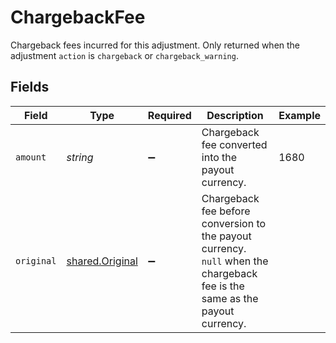 # ChargebackFee

Chargeback fees incurred for this adjustment. Only returned when the adjustment `action` is `chargeback` or `chargeback_warning`.


## Fields

| Field                                                                                                                       | Type                                                                                                                        | Required                                                                                                                    | Description                                                                                                                 | Example                                                                                                                     |
| --------------------------------------------------------------------------------------------------------------------------- | --------------------------------------------------------------------------------------------------------------------------- | --------------------------------------------------------------------------------------------------------------------------- | --------------------------------------------------------------------------------------------------------------------------- | --------------------------------------------------------------------------------------------------------------------------- |
| `amount`                                                                                                                    | *string*                                                                                                                    | :heavy_minus_sign:                                                                                                          | Chargeback fee converted into the payout currency.                                                                          | 1680                                                                                                                        |
| `original`                                                                                                                  | [shared.Original](../../models/shared/original.md)                                                                          | :heavy_minus_sign:                                                                                                          | Chargeback fee before conversion to the payout currency. `null` when the chargeback fee is the same as the payout currency. |                                                                                                                             |